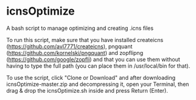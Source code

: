 # icnsOptimize
A bash script to manage optimizing and creating .icns files

To run this script, make sure that you have installed createicns (https://github.com/avl7771/createicns), pngquant (https://github.com/kornelski/pngquant) and zopflipng (https://github.com/google/zopfli) and that you can use them without having to type the full path (you can place them in /usr/local/bin for that).

To use the script, click "Clone or Download" and after downloading icnsOptimize-master.zip and decompressing it, open your Terminal, then drag & drop the icnsOptimize.sh inside and press Return (Enter).

